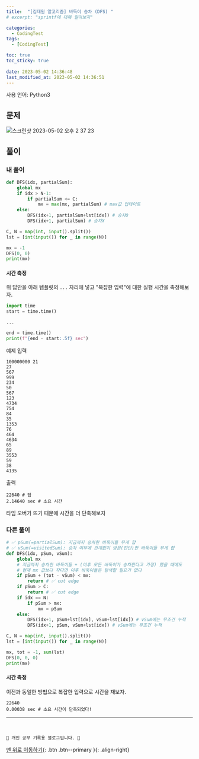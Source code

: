 ```yaml
---
title:  "[김태원 알고리즘] 바둑이 승차 (DFS) "
# excerpt: "sprintf에 대해 알아보자"

categories:
  - CodingTest
tags:
  - [CodingTest]

toc: true
toc_sticky: true
 
date: 2023-05-02 14:36:48
last_modified_at: 2023-05-02 14:36:51
---
```


사용 언어: Python3

## 문제
![스크린샷 2023-05-02 오후 2 37 23](https://user-images.githubusercontent.com/59405576/235587430-9f68dd3d-e312-41ba-b2f3-c9ac1bf1c893.png)


## 풀이
### 내 풀이 
```py
def DFS(idx, partialSum):
    global mx
    if idx > N-1:
        if partialSum <= C:
            mx = max(mx, partialSum) # max값 업데이트
    else:
        DFS(idx+1, partialSum+lst[idx]) # 승차O
        DFS(idx+1, partialSum) # 승차X

C, N = map(int, input().split())
lst = [int(input()) for _ in range(N)]

mx = -1
DFS(0, 0)
print(mx)
```

#### 시간 측정
위 답안을 아래 템플릿의 `...` 자리에 넣고 "복잡한 입력"에 대한 실행 시간을 측정해보자.
```py
import time
start = time.time()

...

end = time.time()
print(f"{end - start:.5f} sec")
```

예제 입력
```
100000000 21
27
567
999
234
50
567
123
4734
754
84
35
1353
76
464
4634
65
89
3553
59
38
4135
```

출력
```
22640 # 답
2.14640 sec # 소요 시간
```

타임 오버가 뜨기 때문에 시간을 더 단축해보자



### 다른 풀이
```py
# ✅ pSum(=partialSum): 지금까지 승차한 바둑이들 무게 합 
# ✅ vSum(=visitedSum): 승차 여부에 관계없이 방문(판단)한 바둑이들 무게 합
def DFS(idx, pSum, vSum):
    global mx
    # 지금까지 승차한 바둑이들 + (이후 모든 바둑이가 승차한다고 가정) 했을 때에도
    # 현재 mx 값보다 작다면 이후 바둑이들은 탐색할 필요가 없다
    if pSum + (tot - vSum) < mx:
        return # ✅ cut edge
    if pSum > C:
        return # ✅ cut edge
    if idx == N:
        if pSum > mx:
            mx = pSum
    else:
        DFS(idx+1, pSum+lst[idx], vSum+lst[idx]) # vSum에는 무조건 누적
        DFS(idx+1, pSum, vSum+lst[idx]) # vSum에는 무조건 누적

C, N = map(int, input().split())
lst = [int(input()) for _ in range(N)]

mx, tot = -1, sum(lst)
DFS(0, 0, 0)
print(mx)
```

#### 시간 측정
이전과 동일한 방법으로 복잡한 입력으로 시간을 재보자.

```
22640
0.00038 sec # 소요 시간이 단축되었다!
```




***
<br>


    💛 개인 공부 기록용 블로그입니다. 👻

[맨 위로 이동하기](#){: .btn .btn--primary }{: .align-right}